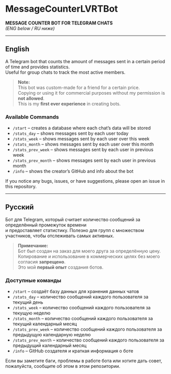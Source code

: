 # MessageCounterLVRTBot

**MESSAGE COUNTER BOT FOR TELEGRAM CHATS**  
*(ENG below / RU ниже)*

---

## English

A Telegram bot that counts the amount of messages sent in a certain period of time and provides statistics.  
Useful for group chats to track the most active members.

> **Note:**  
> This bot was custom-made for a friend for a certain price.  
> Copying or using it for commercial purposes without my permission is **not allowed**.  
> This is my **first ever experience** in creating bots.

### Available Commands

- `/start` – creates a database where each chat’s data will be stored
- `/stats_day` – shows messages sent by each user today
- `/stats_week` – shows messages sent by each user over this week
- `/stats_month` – shows messages sent by each user over this month
- `/stats_prev_week` – shows messages sent by each user in previous week
- `/stats_prev_month` – shows messages sent by each user in previous month
- `/info` – shows the creator’s GitHub and info about the bot


If you notice any bugs, issues, or have suggestions, please open an issue in this repository.

---

## Русский

Бот для Telegram, который считает количество сообщений за определённый промежуток времени  
и предоставляет статистику. Полезно для групп с множеством участников, чтобы отслеживать самых активных.

> **Примечание:**  
> Бот был создан на заказ для моего друга за определённую цену.  
> Копирование и использование в коммерческих целях без моего согласия **запрещено**.  
> Это мой **первый опыт** создания ботов.

### Доступные команды

- `/start` – создаёт базу данных для хранения данных чатов
- `/stats_day` – количество сообщений каждого пользователя за текущий день
- `/stats_week` – количество сообщений каждого пользователя за текущую неделю
- `/stats_month` – количество сообщений каждого пользователя за текущий календарный месяц
- `/stats_prev_week` – количество сообщений каждого пользователя за предыдущую календарную неделю
- `/stats_prev_month` – количество сообщений каждого пользователя за предыдущий календарный месяц
- `/info` – GitHub создателя и краткая информация о боте


Если вы заметите баги, проблемы в работе бота или хотите дать совет,  
пожалуйста, сообщите об этом в этом репозитории.
